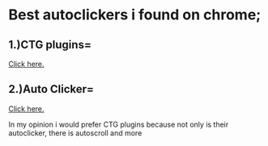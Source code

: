 <h1>Best autoclickers i found on chrome;</h1>
<h2>1.)CTG plugins=</h2>
<a href="https://chrome.google.com/webstore/detail/ctg-plugins/hjljaklopfcidbbglpbehlgmelokabcp">Click here.</a>
<h2>2.)Auto Clicker=</h2>
<a href="https://chrome.google.com/webstore/detail/auto-clicker/cpedeojecpbkcomgcolphimkjdnikbck?hl=en">Click here.</a>
<p>In my opinion i would prefer CTG plugins because not only is their autoclicker, there is autoscroll and more</p>
<!--
i kinda need help can someone help me learn?
email= egoinvisibila@gmail.com
thx u
-->
